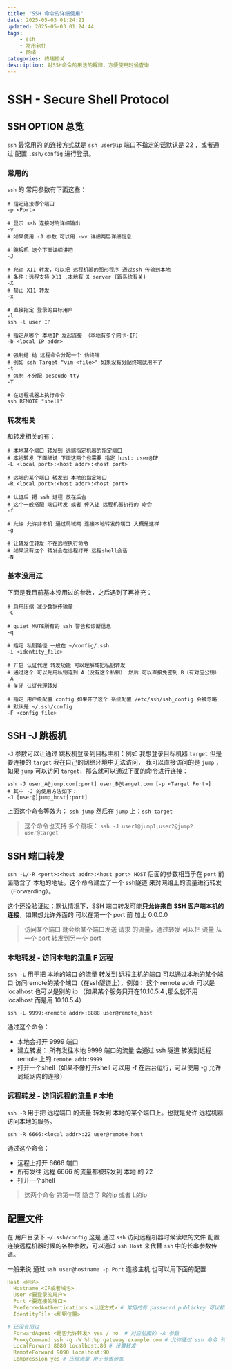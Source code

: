 ```yaml
---
title: "SSH 命令的详细使用"
date: 2025-05-03 01:24:21
updated: 2025-05-03 01:24:44
tags: 
    - ssh
    - 常用软件
    - 网络
categories: 终端相关
description: 对SSH命令的用法的解释，方便使用时候查询
---
```

# SSH - Secure Shell Protocol

## SSH OPTION 总览

`ssh`  最常用的 的连接方式就是 `ssh user@ip`  端口不指定的话默认是 22 ，或者通过 配置 `.ssh/config` 进行登录。

### 常用的

`ssh` 的 常用参数有下面这些：
```shell
# 指定连接哪个端口
-p <Port>

# 显示 ssh 连接时的详细输出 
-v
# 如果使用 -J 参数 可以用 -vv 详细两层详细信息

# 跳板机 这个下面详细讲吧
-J

# 允许 X11 转发，可以把 远程机器的图形程序 通过ssh 传输到本地
# 条件：远程支持 X11 ,本地有 X server (跟系统有关)
-X
# 禁止 X11 转发
-x

# 直接指定 登录的目标用户
-l
ssh -l user IP

# 指定从哪个 本地IP 发起连接 （本地有多个网卡-IP）
-b <local IP addr>

# 强制给 给 远程命令分配一个 伪终端
# 例如 ssh Target "vim <file>" 如果没有分配终端就用不了
-t
# 强制 不分配 peseudo tty
-T

# 在远程机器上执行命令
ssh REMOTE "shell"
```

### 转发相关

和转发相关的有：
```shell
# 本地某个端口 转发到 远端指定机器的指定端口
# 本地转发 下面细说 下面这两个也需要 指定 host: user@IP
-L <local port>:<host addr>:<host port>

# 远端的某个端口 转发到 本地的指定端口
-R <local port>:<host addr>:<host port>

# 认证后 把 ssh 进程 放在后台
# 这个一般搭配 端口转发 或者 传入让 远程机器执行的 命令
-f 

# 允许 允许非本机 通过局域网 连接本地转发的端口 大概是这样
-g

# 让转发仅转发 不在远程执行命令
# 如果没有这个 转发会在远程打开 远程shell会话
-N
```

### 基本没用过

下面是我目前基本没用过的参数，之后遇到了再补充：
```shell
# 启用压缩 减少数据传输量
-C

# quiet MUTE所有的 ssh 警告和诊断信息
-q

# 指定 私钥路径 一般在 ~/config/.ssh
-i <identity_file>

# 开启 认证代理 转发功能 可以理解成把私钥转发
# 通过这个 可以先用私钥连到 A（没有这个私钥） 然后 可以直接免密到 B（有对应公钥）
-A
# 关闭 认证代理转发

# 指定 用户级配置 config 如果开了这个 系统配置 /etc/ssh/ssh_config 会被忽略
# 默认是 ~/.ssh/config
-F <config file>
```

## SSH -J 跳板机

`-J` 参数可以让通过 跳板机登录到目标主机：例如 我想登录目标机器 `target` 但是要连接的 `target` 我在自己的网络环境中无法访问， 我可以直接访问的是 `jump` ，如果 `jump` 可以访问 `target`，那么就可以通过下面的命令进行连接：
```shell
ssh -J user_A@jump.com[:port] user_B@target.com [-p <Target Port>]
# 其中 -J 的使用方法如下：
-J [user@]jump_host[:port]
```
上面这个命令等效为： `ssh jump` 然后在 `jump` 上：`ssh target` 

> 这个命令也支持 多个跳板：
	`ssh -J user1@jump1,user2@jump2 user@target`

## SSH 端口转发

`ssh -L/-R <port>:<host addr>:<host port> HOST` 后面的参数相当于在 `port` 前面隐含了 本地的地址。这个命令建立了一个 ssh隧道 来对网络上的流量进行转发（Forwarding）。

这个还没验证过：默认情况下，SSH 端口转发可能**只允许来自 SSH 客户端本机的连接**，如果想允许外面的 可以在第一个 port 前 加上 0.0.0.0

> 访问某个端口 就会给某个端口发送 请求 的流量，通过转发 可以把 流量 从一个 port 转发到另一个 port

### 本地转发 - 访问本地的流量 F 远程

`ssh -L` 用于把 本地的端口 的流量 转发到 远程主机的端口 可以通过本地的某个端口 访问remote的某个端口（在ssh隧道上），例如： 这个 remote addr 可以是 localhost 也可以是别的 ip （如果某个服务只开在10.10.5.4 ,那么就不用 localhost 而是用 10.10.5.4）
```shell
ssh -L 9999:<remote addr>:8888 user@remote_host
```

通过这个命令：
- 本地会打开 9999 端口 
- 建立转发：
	所有发往本地 9999 端口的流量 会通过 ssh 隧道 转发到远程 remote 上的 `remote addr:9999`
- 打开一个shell（如果不像打开shell 可以用 -f 在后台运行，可以使用 -g 允许局域网内的连接）

### 远程转发 - 访问远程的流量 F 本地

`ssh -R` 用于把 远程端口 的流量 转发到 本地的某个端口上。也就是允许 远程机器访问本地的服务。
```shell
ssh -R 6666:<local addr>:22 user@remote_host
```

通过这个命令：
- 远程上打开 6666 端口
- 所有发往 远程 6666 的流量都被转发到 本地 的 22
- 打开一个shell

> 这两个命令 的第一项 隐含了 R的ip 或者 L的ip
## 配置文件

在 用户目录下 `~/.ssh/config` 这是 通过 `ssh`  访问远程机器时候读取的文件 配置连接远程机器时候的各种参数，可以通过 `ssh Host` 来代替 `ssh` 中的长串参数传递。

一般来说 通过 `ssh user@hostname -p Port` 连接主机 也可以用下面的配置 
```yaml
Host <别名>
  Hostname <IP或者域名>                     
  User <要登录的用户>                        
  Port <要连接的端口>                                  
  PreferredAuthentications <认证方式> # 常用的有 password publickey 可以都选（按顺序）
  IdentityFile <私钥位置>

# 还没有用过
  ForwardAgent <是否允许转发> yes / no  # 对应前面的 -A 参数
  ProxyCommand ssh -q -W %h:%p gateway.example.com # 允许通过 ssh 命令 转发ssh连接
  LocalForward 8080 localhost:80 # 设置转发
  RemoteForward 9090 localhost:90 
  Compression yes # 压缩流量 用于节省带宽
```
